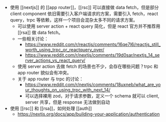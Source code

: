 - 使用 [[nextjs]] 的 [[app router]]，[[rsc]] 可以直接做 data fetch，但是部分 client component 依旧需要引入客户端请求的方案，需要引入 fetch，react query，trpc 等依赖，这样一个项目会混杂太多不同的请求方案。
	- 可以使用 server action + react query 简化，但是 react 官方并不推荐用 [[rsa]] 做 data fetch。
	- 一些相关讨论：
		- https://www.reddit.com/r/reactjs/comments/16qe7l6/reactjs_still_worth_using_trpc_or_reactquery_over/
		- https://www.reddit.com/r/nextjs/comments/19d0sar/nextjs_14_server_actions_vs_react_query/
	- 使用 server action 去做 fetch 的场景也不少，会存在哪些问题？trpc 和 app router 貌似会有冲突。
	- 关于 app router 与 trpc 的讨论：
		- https://www.reddit.com/r/nextjs/comments/18uxneb/what_are_your_thoughts_on_using_trpc_with_next_14/
		- 可以选择裸用 zod，对于请求参数，定义一个 schema 就可以 client, server 共享，但是 response 无法做到自动
- 使用 [[rsc]] 和 [[rsa]]，如何处理 [[auth]]
	- https://nextjs.org/docs/app/building-your-application/authentication